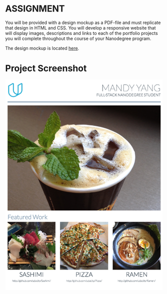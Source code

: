 # ASSIGNMENT

You will be provided with a design mockup as a PDF-file and must replicate that design in HTML and CSS. You will develop a responsive website that will display images, descriptions and links to each of the portfolio projects you will complete throughout the course of your Nanodegree program.

The design mockup is located [here](https://storage.googleapis.com/supplemental_media/udacityu/2655898586/design-mockup-portfolio.pdf).
 
 # Project Screenshot
![website screenshot](image/Screenshot.png?raw=true)